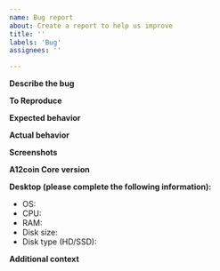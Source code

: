 ```yaml
---
name: Bug report
about: Create a report to help us improve
title: ''
labels: 'Bug'
assignees: ''

---
```


**Describe the bug**

**To Reproduce**

**Expected behavior**

**Actual behavior**

**Screenshots**

**A12coin Core version**

**Desktop (please complete the following information):**
 - OS:
 - CPU:
 - RAM:
 - Disk size:
 - Disk type (HD/SSD):

**Additional context**
